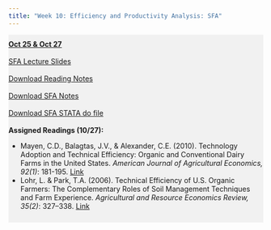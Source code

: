 ```yaml
---
title: "Week 10: Efficiency and Productivity Analysis: SFA"
---
```


<div style="background-color:rgba(0, 0, 0, 0.0470588); text-align:left; vertical-align: middle; padding:10px 0;">
<b><u>Oct 25 & Oct 27</u></b> <br> <br>
<a  href="/lectures/Week 09.csv" target="_blank">SFA Lecture Slides</a> <br> <br>
<a  href="/lectures/Organics_SFA.do" target="_blank">Download Reading Notes</a> <br> <br>
<a  href="/lectures/dairy_dea_1input_1output.ipynb" target="_blank">Download SFA Notes</a> <br> <br>
<a  href="/lectures/sfa_complete.do" target="_blank">Download SFA STATA do file</a> <br> <br>
<b>Assigned Readings (10/27):</b> <br>

<ul>
  <li>Mayen, C.D., Balagtas, J.V., & Alexander, C.E. (2010). Technology Adoption and Technical Efficiency: Organic and Conventional Dairy Farms in the United States. <i>American Journal of Agricultural Economics, 92(1)</i>: 181-195. <a href = "http://www.jstor.com/stable/40647975" target="_blank">Link</a></li>
  <li>Lohr, L. & Park, T.A. (2006). Technical Efficiency of U.S. Organic Farmers: The Complementary Roles of Soil Management Techniques and Farm Experience. <i>Agricultural and Resource Economics Review, 35(2)</i>: 327–338. <a href = "https://doi.org/10.1017/S1068280500006766" target="_blank">Link</a></li>  
</ul>


</div>

